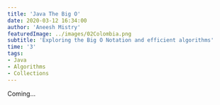 ```yaml
---
title: 'Java The Big O'
date: 2020-03-12 16:34:00
author: 'Aneesh Mistry'
featuredImage: ../images/02Colombia.png
subtitle: 'Exploring the Big O Notation and efficient algorithms'
time: '3'
tags:
- Java
- Algorithms
- Collections
---
```


Coming...